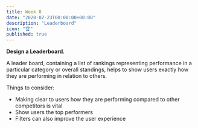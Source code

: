 ```yaml
---
title: Week 8
date: "2020-02-23T00:00:00+00:00"
description: "Leaderboard"
icon: "🏆"
published: true
---
```


**Design a Leaderboard.**

A leader board, containing a list of rankings representing performance in a particular category or overall standings, helps to show users exactly how they are performing in relation to others.

Things to consider:
- Making clear to users how they are performing compared to other competitors is vital
- Show users the top performers
- Filters can also improve the user experience